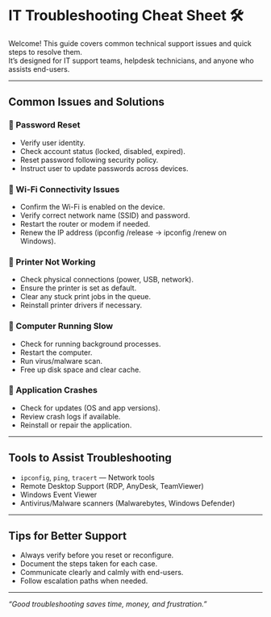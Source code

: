 # IT Troubleshooting Cheat Sheet 🛠️

Welcome! This guide covers common technical support issues and quick steps to resolve them.  
It’s designed for IT support teams, helpdesk technicians, and anyone who assists end-users.

---

## Common Issues and Solutions

### 🔹 Password Reset
- Verify user identity.
- Check account status (locked, disabled, expired).
- Reset password following security policy.
- Instruct user to update passwords across devices.

### 🔹 Wi-Fi Connectivity Issues
- Confirm the Wi-Fi is enabled on the device.
- Verify correct network name (SSID) and password.
- Restart the router or modem if needed.
- Renew the IP address (ipconfig /release → ipconfig /renew on Windows).

### 🔹 Printer Not Working
- Check physical connections (power, USB, network).
- Ensure the printer is set as default.
- Clear any stuck print jobs in the queue.
- Reinstall printer drivers if necessary.

### 🔹 Computer Running Slow
- Check for running background processes.
- Restart the computer.
- Run virus/malware scan.
- Free up disk space and clear cache.

### 🔹 Application Crashes
- Check for updates (OS and app versions).
- Review crash logs if available.
- Reinstall or repair the application.

---

## Tools to Assist Troubleshooting
- `ipconfig`, `ping`, `tracert` — Network tools
- Remote Desktop Support (RDP, AnyDesk, TeamViewer)
- Windows Event Viewer
- Antivirus/Malware scanners (Malwarebytes, Windows Defender)

---

## Tips for Better Support
- Always verify before you reset or reconfigure.
- Document the steps taken for each case.
- Communicate clearly and calmly with end-users.
- Follow escalation paths when needed.

---

_“Good troubleshooting saves time, money, and frustration.”_

